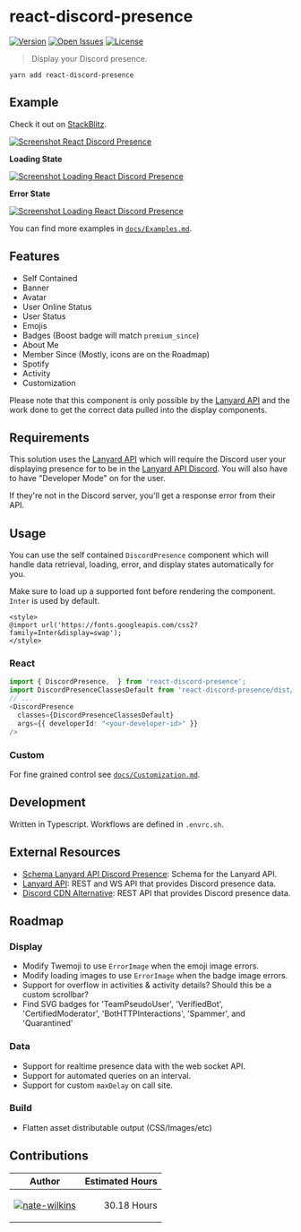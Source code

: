 
[//]: # "!!!!!!!!!!!!!!!!!!!!!!!!!!!!!!!!!!!!!!!!!!!!!!!!!"
[//]: # "!!!!!!                                     !!!!!!"
[//]: # "!!!!!!      >>>>> WARNING <<<<<            !!!!!!"
[//]: # "!!!!!!                                     !!!!!!"
[//]: # "!!!!!! This file is autogenerated.         !!!!!!"
[//]: # "!!!!!!                                     !!!!!!"
[//]: # "!!!!!!      >>>>> WARNING <<<<<            !!!!!!"
[//]: # "!!!!!!                                     !!!!!!"
[//]: # "!!!!!!!!!!!!!!!!!!!!!!!!!!!!!!!!!!!!!!!!!!!!!!!!!"

# react-discord-presence

[![Version](http://img.shields.io/npm/v/react-discord-presence.svg?style=flat-square)](https://www.npmjs.org/package/react-discord-presence)
[![Open Issues](https://img.shields.io/github/issues-raw/Nate-Wilkins/react-discord-presence?style=flat-square)](https://github.com/Nate-Wilkins/react-discord-presence/issues)
[![License](https://img.shields.io/github/license/Nate-Wilkins/react-discord-presence?color=%2308F&style=flat-square)](https://github.com/Nate-Wilkins/react-discord-presence/blob/main/LICENSE)

> Display your Discord presence.

```
yarn add react-discord-presence
```

## Example

Check it out on [StackBlitz](https://stackblitz.com/edit/react-ts-nfdx3w?file=App.tsx).

[![Screenshot React Discord Presence](./__screenshots__/Display/DiscordPresence/Default_small.png)](https://stackblitz.com/edit/react-ts-nfdx3w?file=App.tsx)

__Loading State__

[![Screenshot Loading React Discord Presence](./__screenshots__/Display/LoadingDiscordPresence/Custom_small.png)](https://stackblitz.com/edit/react-ts-nfdx3w?file=App.tsx)

__Error State__

[![Screenshot Loading React Discord Presence](./__screenshots__/Display/ErrorDiscordPresence/Custom_small.png)](https://stackblitz.com/edit/react-ts-nfdx3w?file=App.tsx)

You can find more examples in [`docs/Examples.md`](./docs/Examples.md).

## Features

- Self Contained
- Banner
- Avatar
- User Online Status
- User Status
- Emojis
- Badges (Boost badge will match `premium_since`)
- About Me
- Member Since (Mostly, icons are on the Roadmap)
- Spotify
- Activity
- Customization

Please note that this component is only possible by the [Lanyard API](https://github.com/Phineas/lanyard) and the work done to get the correct data
pulled into the display components.

## Requirements

This solution uses the [Lanyard API](https://github.com/Phineas/lanyard) which will require the Discord user your
displaying presence for to be in the [Lanyard API Discord](https://discord.gg/UrXF2cfJ7F). You will also have to have
"Developer Mode" on for the user.

If they're not in the Discord server, you'll get a response error from their API.

## Usage

You can use the self contained `DiscordPresence` component which will handle
data retrieval, loading, error, and display states automatically for you.

Make sure to load up a supported font before rendering the component.
`Inter` is used by default.

```
<style>
@import url('https://fonts.googleapis.com/css2?family=Inter&display=swap');
</style>
```

### React

```typescript
import { DiscordPresence,  } from 'react-discord-presence';
import DiscordPresenceClassesDefault from 'react-discord-presence/dist/src/display/style/DiscordPresenceDefault.module.css';
// ...
<DiscordPresence
  classes={DiscordPresenceClassesDefault}
  args={{ developerId: "<your-developer-id>" }}
/>
```

### Custom

For fine grained control see [`docs/Customization.md`](./docs/Customization.md).

## Development

Written in Typescript. Workflows are defined in `.envrc.sh`.

## External Resources

- [Schema Lanyard API Discord Presence](https://github.com/Nate-Wilkins/schema-lanyard-discord-presence): Schema for the
  Lanyard API.
- [Lanyard API](https://github.com/Phineas/lanyard): REST and WS API that provides Discord presence data.
- [Discord CDN Alternative](https://gist.github.com/dustinrouillard/04be36180ed80db144a4857408478854): REST API that
  provides Discord presence data.

## Roadmap

### Display

- Modify Twemoji to use `ErrorImage` when the emoji image errors.
- Modify loading images to use `ErrorImage` when the badge image errors.
- Support for overflow in activities & activity details? Should this be a custom scrollbar?
- Find SVG badges for 'TeamPseudoUser', 'VerifiedBot', 'CertifiedModerator', 'BotHTTPInteractions', 'Spammer', and 'Quarantined'

### Data

- Support for realtime presence data with the web socket API.
- Support for automated queries on an interval.
- Support for custom `maxDelay` on call site.

### Build

- Flatten asset distributable output (CSS/Images/etc)

## Contributions

| Author  | Estimated Hours |
| ------------- | ------------- |
| [![nate-wilkins](https://github.com/nate-wilkins.png?size=64)](https://github.com/nate-wilkins) | <p align="right">30.18 Hours</p> |

